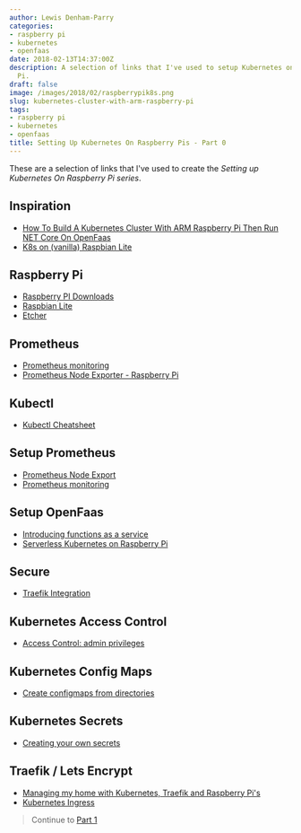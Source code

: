 ```yaml
---
author: Lewis Denham-Parry
categories:
- raspberry pi
- kubernetes
- openfaas
date: 2018-02-13T14:37:00Z
description: A selection of links that I've used to setup Kubernetes on Raspberry
  Pi.
draft: false
image: /images/2018/02/raspberrypik8s.png
slug: kubernetes-cluster-with-arm-raspberry-pi
tags:
- raspberry pi
- kubernetes
- openfaas
title: Setting Up Kubernetes On Raspberry Pis - Part 0
---
```


These are a selection of links that I've used to create the *Setting up Kubernetes On Raspberry Pi series*.

## Inspiration

* [How To Build A Kubernetes Cluster With ARM Raspberry Pi Then Run NET Core On OpenFaas](https://www.hanselman.com/blog/HowToBuildAKubernetesClusterWithARMRaspberryPiThenRunNETCoreOnOpenFaas.aspx)
* [K8s on (vanilla) Raspbian Lite](https://gist.github.com/alexellis/fdbc90de7691a1b9edb545c17da2d975)

## Raspberry Pi

* [Raspberry PI Downloads](https://www.raspberrypi.org/downloads/raspbian/)
* [Raspbian Lite](https://downloads.raspberrypi.org/raspbian_lite/images/raspbian_lite-2017-07-05/) 
* [Etcher](https://etcher.io/)

## Prometheus

* [Prometheus monitoring](https://blog.alexellis.io/prometheus-monitoring/)
* [Prometheus Node Exporter - Raspberry Pi](https://blog.alexellis.io/prometheus-nodeexporter-rpi/)

## Kubectl

* [Kubectl Cheatsheet](https://kubernetes.io/docs/reference/kubectl/cheatsheet/)

## Setup Prometheus

* [Prometheus Node Export](https://blog.alexellis.io/prometheus-nodeexporter-rpi/)
* [Prometheus monitoring](https://blog.alexellis.io/prometheus-monitoring/)

## Setup OpenFaas

* [Introducing functions as a service](https://blog.alexellis.io/introducing-functions-as-a-service/)
* [Serverless Kubernetes on Raspberry Pi](https://blog.alexellis.io/serverless-kubernetes-on-raspberry-pi/)

## Secure

* [Traefik Integration](https://github.com/openfaas/faas/blob/master/guide/traefik_integration.md)

## Kubernetes Access Control

* [Access Control: admin privileges](https://github.com/kubernetes/dashboard/wiki/Access-control#admin-privileges)

## Kubernetes Config Maps

* [Create configmaps from directories](https://kubernetes.io/docs/tasks/configure-pod-container/configure-pod-configmap/#create-configmaps-from-directories)

## Kubernetes Secrets

* [Creating your own secrets](https://kubernetes.io/docs/concepts/configuration/secret/#creating-your-own-secrets)

## Traefik / Lets Encrypt

* [Managing my home with Kubernetes, Traefik and Raspberry Pi's](https://medium.com/@evnsio/managing-my-home-with-kubernetes-traefik-and-raspberry-pis-d0330effea9a)
* [Kubernetes Ingress](https://archifleks.github.io/blog/kubernetes-ingress/)

> Continue to [Part 1](https://denhamparry.co.uk/setting-up-kubernetes-on-raspberry-pis-part-1/)